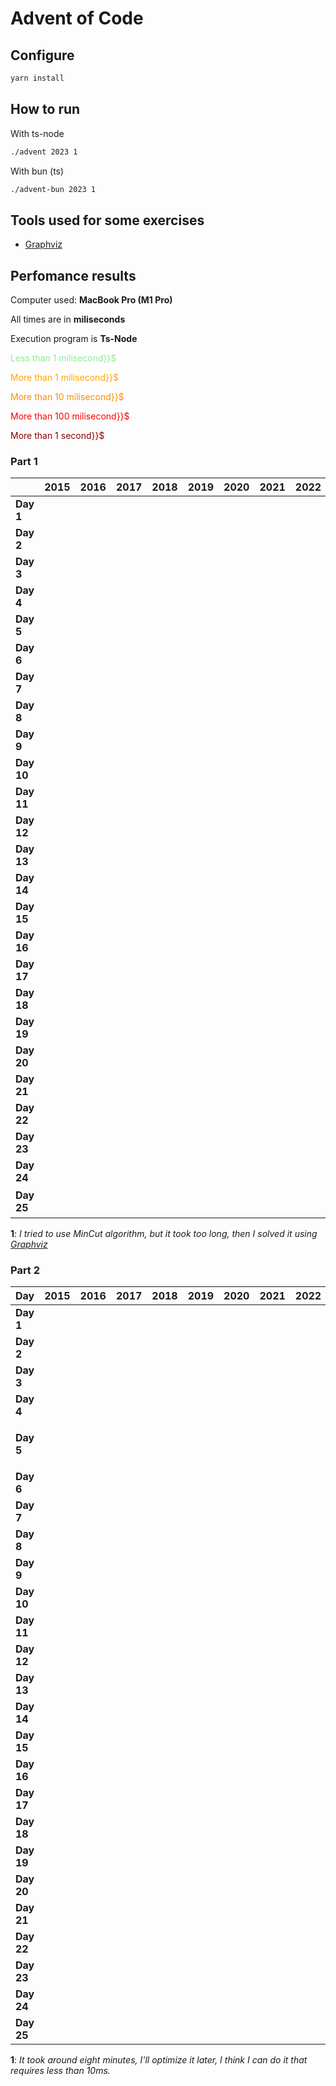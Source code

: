 # Advent of Code

## Configure

```sh
yarn install
```

## How to run

With ts-node

```sh
./advent 2023 1
```

With bun (ts)

```sh
./advent-bun 2023 1
```

## Tools used for some exercises

* [Graphviz](https://graphviz.org)

## Perfomance results

Computer used: **MacBook Pro (M1 Pro)**

All times are in **miliseconds**

Execution program is **Ts-Node**

<span style="color:lightgreen">Less than 1 milisecond}}$

<span style="color:orange">More than 1 milisecond}}$

<span style="color:darkorange">More than 10 milisecond}}$

<span style="color:red">More than 100 milisecond}}$

<span style="color:darkred">More than 1 second}}$


### Part 1

|            | **2015** | **2016** | **2017** | **2018** | **2019** | **2020** | **2021** | **2022** | **2023**                                   |
|------------|----------|----------|----------|----------|----------|----------|----------|----------|--------------------------------------------|
| **Day 1**  |          |          |          |          |          |          |          |          | $\color{lightgreen}{\textsf{0.693}}$       |
| **Day 2**  |          |          |          |          |          |          |          |          | $\color{lightgreen}{\textsf{0.110}}$       |
| **Day 3**  |          |          |          |          |          |          |          |          | $\color{orange}{\textsf{3.505}}$           |
| **Day 4**  |          |          |          |          |          |          |          |          | $\color{lightgreen}{\textsf{0.497}}$       |
| **Day 5**  |          |          |          |          |          |          |          |          | $\color{lightgreen}{\textsf{0.337}}$       |
| **Day 6**  |          |          |          |          |          |          |          |          | $\color{lightgreen}{\textsf{0.044}}$       |
| **Day 7**  |          |          |          |          |          |          |          |          | $\color{orange}{\textsf{2.694}}$           |
| **Day 8**  |          |          |          |          |          |          |          |          | $\color{orange}{\textsf{1.380}}$           |
| **Day 9**  |          |          |          |          |          |          |          |          | $\color{orange}{\textsf{2.443}}$           |
| **Day 10** |          |          |          |          |          |          |          |          | $\color{orange}{\textsf{1.753}}$           |
| **Day 11** |          |          |          |          |          |          |          |          | $\color{orange}{\textsf{7.697}}$           |
| **Day 12** |          |          |          |          |          |          |          |          | $\color{darkorange}{\textsf{27.590}}$      |
| **Day 13** |          |          |          |          |          |          |          |          | $\color{orange}{\textsf{2.648}}$           |
| **Day 14** |          |          |          |          |          |          |          |          | $\color{orange}{\textsf{3.583}}$           |
| **Day 15** |          |          |          |          |          |          |          |          | $\color{lightgreen}{\textsf{0.936}}$       |
| **Day 16** |          |          |          |          |          |          |          |          | $\color{orange}{\textsf{6.827}}$           |
| **Day 17** |          |          |          |          |          |          |          |          | $\color{red}{\textsf{778.990}}$            |
| **Day 18** |          |          |          |          |          |          |          |          | $\color{lightgreen}{\textsf{0.212}}$       |
| **Day 19** |          |          |          |          |          |          |          |          |                                            |
| **Day 20** |          |          |          |          |          |          |          |          |                                            |
| **Day 21** |          |          |          |          |          |          |          |          | $\color{darkorange}{\textsf{47.354}}$      |
| **Day 22** |          |          |          |          |          |          |          |          | $\color{red}{\textsf{207.238}}$            |
| **Day 23** |          |          |          |          |          |          |          |          | $\color{lightgreen}{\textsf{0.884}}$       |
| **Day 24** |          |          |          |          |          |          |          |          | $\color{darkorange}{\textsf{34.876}}$      |
| **Day 25** |          |          |          |          |          |          |          |          | $\color{darkred}{\textsf{∞}}$<sup> 1</sup> |

**1**: _I tried to use MinCut algorithm, but it took too long, then I solved it using [Graphviz](https://graphviz.org)_

### Part 2

| **Day**    | **2015** | **2016** | **2017** | **2018** | **2019** | **2020** | **2021** | **2022** | **2023**                                                                 |
|------------|----------|----------|----------|----------|----------|----------|----------|----------|--------------------------------------------------------------------------|
| **Day 1**  |          |          |          |          |          |          |          |          | $\color{orange}{\textsf{1.643}}$                                         |
| **Day 2**  |          |          |          |          |          |          |          |          | $\color{lightgreen}{\textsf{0.095}}$                                     |
| **Day 3**  |          |          |          |          |          |          |          |          | $\color{orange}{\textsf{1.577}}$                                         |
| **Day 4**  |          |          |          |          |          |          |          |          | $\color{lightgreen}{\textsf{0.352}}$                                     |
| **Day 5**  |          |          |          |          |          |          |          |          | $\color{darkred}{\textsf{~8m}}$<sup> $\color{darkred}{\textsf{1}}$</sup> |
| **Day 6**  |          |          |          |          |          |          |          |          | $\color{lightgreen}{\textsf{0.034}}$                                     |
| **Day 7**  |          |          |          |          |          |          |          |          | $\color{orange}{\textsf{5.465}}$                                         |
| **Day 8**  |          |          |          |          |          |          |          |          | $\color{orange}{\textsf{6.317}}$                                         |
| **Day 9**  |          |          |          |          |          |          |          |          | $\color{lightgreen}{\textsf{0.787}}$                                     |
| **Day 10** |          |          |          |          |          |          |          |          | $\color{orange}{\textsf{7.080}}$                                         |
| **Day 11** |          |          |          |          |          |          |          |          | $\color{orange}{\textsf{5.198}}$                                         |
| **Day 12** |          |          |          |          |          |          |          |          | $\color{red}{\textsf{555.160}}$                                          |
| **Day 13** |          |          |          |          |          |          |          |          | $\color{lightgreen}{\textsf{0.549}}$                                     |
| **Day 14** |          |          |          |          |          |          |          |          | $\color{red}{\textsf{488.850}}$                                          |
| **Day 15** |          |          |          |          |          |          |          |          | $\color{orange}{\textsf{1.111}}$                                         |
| **Day 16** |          |          |          |          |          |          |          |          | $\color{darkred}{\textsf{~1s}}$                                          |
| **Day 17** |          |          |          |          |          |          |          |          | $\color{darkred}{\textsf{~3s}}$                                          |
| **Day 18** |          |          |          |          |          |          |          |          | $\color{lightgreen}{\textsf{0.109}}$                                     |
| **Day 19** |          |          |          |          |          |          |          |          |                                                                          |
| **Day 20** |          |          |          |          |          |          |          |          |                                                                          |
| **Day 21** |          |          |          |          |          |          |          |          | $\color{darkred}{\textsf{~17s}}$                                         |
| **Day 22** |          |          |          |          |          |          |          |          | $\color{darkred}{\textsf{~1m}}$                                          |
| **Day 23** |          |          |          |          |          |          |          |          | $\color{orange}{\textsf{5.559}}$                                         |
| **Day 24** |          |          |          |          |          |          |          |          | $\color{darkred}{\textsf{~7s}}$                                          |
| **Day 25** |          |          |          |          |          |          |          |          | ⭐️                                                                       |

**1**: _It took around eight minutes, I'll optimize it later, I think I can do it that requires less than 10ms._
